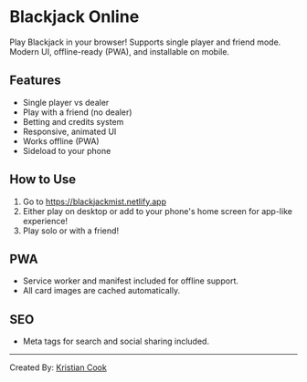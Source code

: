 # Blackjack Online

Play Blackjack in your browser! Supports single player and friend mode. Modern UI, offline-ready (PWA), and installable on mobile.

## Features
- Single player vs dealer
- Play with a friend (no dealer)
- Betting and credits system
- Responsive, animated UI
- Works offline (PWA)
- Sideload to your phone

## How to Use
1. Go to https://blackjackmist.netlify.app
2. Either play on desktop or add to your phone's home screen for app-like experience!
3. Play solo or with a friend!

## PWA
- Service worker and manifest included for offline support.
- All card images are cached automatically.

## SEO
- Meta tags for search and social sharing included.

---

Created By: [Kristian Cook](https://builtbykristian.netlify.app)
